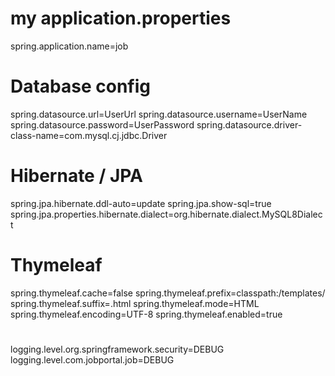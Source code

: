 #  my application.properties


spring.application.name=job

# Database config
spring.datasource.url=UserUrl
spring.datasource.username=UserName
spring.datasource.password=UserPassword
spring.datasource.driver-class-name=com.mysql.cj.jdbc.Driver

# Hibernate / JPA
spring.jpa.hibernate.ddl-auto=update
spring.jpa.show-sql=true
spring.jpa.properties.hibernate.dialect=org.hibernate.dialect.MySQL8Dialect

# Thymeleaf
spring.thymeleaf.cache=false
spring.thymeleaf.prefix=classpath:/templates/
spring.thymeleaf.suffix=.html
spring.thymeleaf.mode=HTML
spring.thymeleaf.encoding=UTF-8
spring.thymeleaf.enabled=true

#
logging.level.org.springframework.security=DEBUG
logging.level.com.jobportal.job=DEBUG

